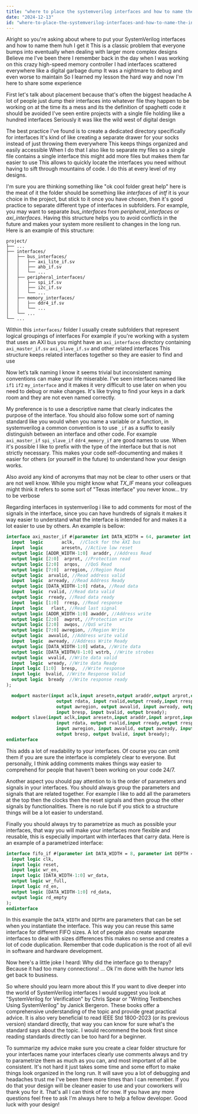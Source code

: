 ```yaml
---
title: "where to place the systemverilog interfaces and how to name the interfaces and?"
date: "2024-12-13"
id: "where-to-place-the-systemverilog-interfaces-and-how-to-name-the-interfaces-and"
---
```


Alright so you're asking about where to put your SystemVerilog interfaces and how to name them huh I get it This is a classic problem that everyone bumps into eventually when dealing with larger more complex designs Believe me I've been there I remember back in the day when I was working on this crazy high-speed memory controller I had interfaces scattered everywhere like a digital garbage dump It was a nightmare to debug and even worse to maintain So I learned my lesson the hard way and now I'm here to share some experience

First let's talk about placement because that's often the biggest headache A lot of people just dump their interfaces into whatever file they happen to be working on at the time its a mess and its the definition of spaghetti code it should be avoided I've seen entire projects with a single file holding like a hundred interfaces Seriously it was like the wild west of digital design

The best practice I've found is to create a dedicated directory specifically for interfaces It's kind of like creating a separate drawer for your socks instead of just throwing them everywhere This keeps things organized and easily accessible When I do that I also like to separate my files so a single file contains a single interface this might add more files but makes them far easier to use This allows to quickly locate the interfaces you need without having to sift through mountains of code. I do this at every level of my designs.

I'm sure you are thinking something like "ok cool folder great help" here is the meat of it the folder should be something like *interfaces* of *intf* it is your choice in the project, but stick to it once you have chosen, then it's good practice to separate different type of interfaces in subfolders. For example, you may want to separate *bus_interfaces* from *peripheral_interfaces* or *axi_interfaces*. Having this structure helps you to avoid conflicts in the future and makes your system more resilient to changes in the long run. Here is an example of this structure:
```
project/
├── ...
├── interfaces/
│   ├── bus_interfaces/
│   │   ├── axi_lite_if.sv
│   │   ├── ahb_if.sv
│   │   └── ...
│   ├── peripheral_interfaces/
│   │   ├── spi_if.sv
│   │   ├── i2c_if.sv
│   │   └── ...
│   ├── memory_interfaces/
│   │   ├── ddr4_if.sv
│   │   └── ...
│   └── ...
└── ...
```
Within this `interfaces/` folder I usually create subfolders that represent logical groupings of interfaces For example if you're working with a system that uses an AXI bus you might have an `axi_interfaces` directory containing `axi_master_if.sv` `axi_slave_if.sv` and other related interfaces This structure keeps related interfaces together so they are easier to find and use

Now let’s talk naming I know it seems trivial but inconsistent naming conventions can make your life miserable. I've seen interfaces named like `if1` `if2` `my_interface` and it makes it very difficult to use later on when you need to debug or make changes. It's like trying to find your keys in a dark room and they are not even named correctly.

My preference is to use a descriptive name that clearly indicates the purpose of the interface. You should also follow some sort of naming standard like you would when you name a variable or a function, in systemverilog a common convention is to use `_if` as a suffix to easily distinguish between an interface and other code. For example `axi_master_if` `spi_slave_if` `ddr4_memory_if` are good names to use. When it's possible I like to prefix with the type of the interface but that is not strictly necessary. This makes your code self-documenting and makes it easier for others (or yourself in the future) to understand how your design works.

Also avoid any kind of acronyms that may not be clear to other users or that are not well know. While you might know what *TX_IF* means your colleagues might think it refers to some sort of "Texas interface" you never know... try to be verbose

Regarding interfaces in systemverilog i like to add comments for most of the signals in the interface, since you can have hundreds of signals it makes it way easier to understand what the interface is intended for and makes it a lot easier to use by others. An example is bellow:
```systemverilog
interface axi_master_if #(parameter int DATA_WIDTH = 64, parameter int ADDR_WIDTH = 32) (
  input  logic       aclk,  //Clock for the AXI bus
  input  logic       aresetn, //Active low reset
  output logic [ADDR_WIDTH-1:0]  araddr, //Address Read
  output logic [2:0]  arprot, //Protection read
  output logic [2:0]  arqos,  //QoS Read
  output logic [7:0]  arregion, //Region Read
  output logic  arvalid, //Read address valid
  input  logic  arready, //Read Address Ready
  output logic [DATA_WIDTH-1:0] rdata, //Read data
  input  logic  rvalid, //Read data valid
  output logic  rready, //Read data ready
  input  logic [1:0]  rresp, //Read response
  input  logic   rlast, //Read last signal
  output logic [ADDR_WIDTH-1:0] awaddr, //Address write
  output logic [2:0]  awprot, //Protection write
  output logic [2:0]  awqos, //QoS write
  output logic [7:0] awregion, //Region Write
  output logic  awvalid, //Address write valid
  input  logic  awready, //Address Write Ready
  output logic [DATA_WIDTH-1:0] wdata, //Write data
  output logic [DATA_WIDTH/8-1:0] wstrb, //Write strobes
  output logic  wvalid, //Write data valid
  input  logic  wready, //Write data Ready
  input logic [1:0]  bresp,  //Write response
  input logic  bvalid, //Write Response Valid
  output logic  bready  //Write response ready
);

  modport master(input aclk,input aresetn,output araddr,output arprot,output arqos, output arregion, output arvalid, input arready,
                   output rdata, input rvalid,output rready,input rresp, input rlast, output awaddr, output awprot,output awqos,
                   output awregion, output awvalid, input awready, output wdata, output wstrb,output wvalid, input wready,
                   input bresp, input bvalid, output bready);
  modport slave(input aclk,input aresetn,input araddr,input arprot,input arqos, input arregion, input arvalid, output arready,
                   input rdata, output rvalid,input rready,output rresp, output rlast, input awaddr, input awprot,input awqos,
                   input awregion, input awvalid, output awready, input wdata, input wstrb,input wvalid, output wready,
                   output bresp, output bvalid, input bready);
endinterface
```

This adds a lot of readability to your interfaces. Of course you can omit them if you are sure the interface is completely clear to everyone. But personally, I think adding comments makes things way easier to comprehend for people that haven't been working on your code 24/7.

Another aspect you should pay attention to is the order of parameters and signals in your interfaces. You should always group the parameters and signals that are related together. For example I like to add all the parameters at the top then the clocks then the reset signals and then group the other signals by functionalities. There is no rule but if you stick to a structure things will be a lot easier to understand.

Finally you should always try to parametrize as much as possible your interfaces, that way you will make your interfaces more flexible and reusable, this is especially important with interfaces that carry data. Here is an example of a parametrized interface:

```systemverilog
interface fifo_if #(parameter int DATA_WIDTH = 8, parameter int DEPTH = 16) (
  input logic clk,
  input logic reset,
  input logic wr_en,
  input logic [DATA_WIDTH-1:0] wr_data,
  output logic wr_full,
  input logic rd_en,
  output logic [DATA_WIDTH-1:0] rd_data,
  output logic rd_empty
);
endinterface
```
In this example the `DATA_WIDTH` and `DEPTH` are parameters that can be set when you instantiate the interface. This way you can reuse this same interface for different FIFO sizes. A lot of people also create separate interfaces to deal with sizes differences this makes no sense and creates a lot of code duplication. Remember that code duplication is the root of all evil in software and hardware development.

Now here's a little joke I heard: Why did the interface go to therapy? Because it had too many connections! ... Ok I'm done with the humor lets get back to business.

So where should you learn more about this If you want to dive deeper into the world of SystemVerilog interfaces I would suggest you look at "SystemVerilog for Verification" by Chris Spear or "Writing Testbenches Using SystemVerilog" by Janick Bergeron. These books offer a comprehensive understanding of the topic and provide great practical advice. It is also very beneficial to read IEEE Std 1800-2023 (or its previous version) standard directly, that way you can know for sure what's the standard says about the topic. I would recommend the book first since reading standards directly can be too hard for a beginner.

To summarize my advice make sure you create a clear folder structure for your interfaces name your interfaces clearly use comments always and try to parametrize them as much as you can, and most important of all be consistent. It's not hard it just takes some time and some effort to make things look organized in the long run. It will save you a lot of debugging and headaches trust me I've been there more times than I can remember. If you do that your design will be cleaner easier to use and your coworkers will thank you for it. That's all I can think of for now. If you have any more questions feel free to ask I'm always here to help a fellow developer. Good luck with your design!

